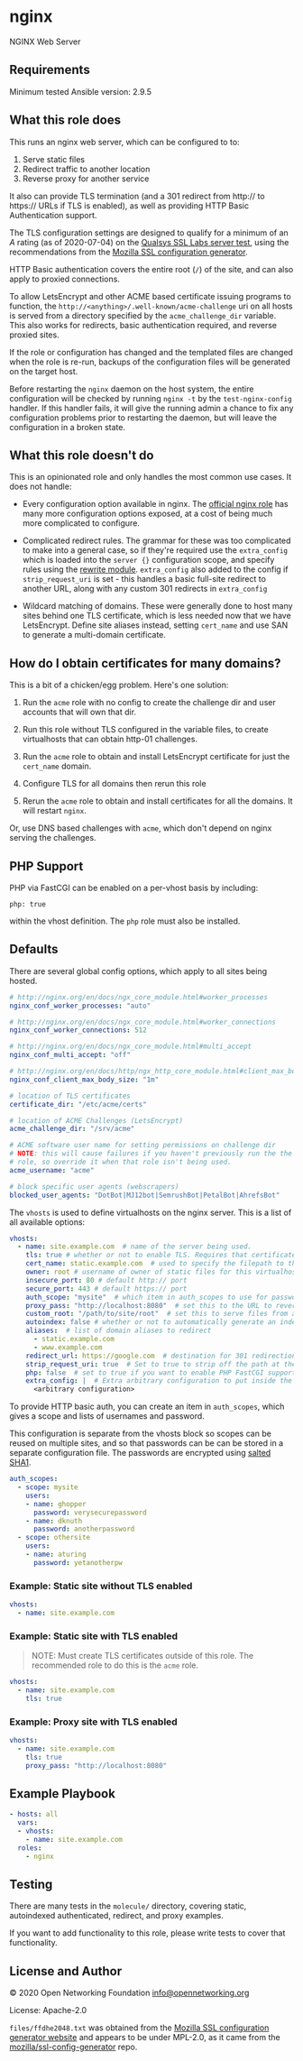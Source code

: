 # nginx

NGINX Web Server

## Requirements

Minimum tested Ansible version: 2.9.5

## What this role does

This runs an nginx web server, which can be configured to to:

1. Serve static files
2. Redirect traffic to another location
3. Reverse proxy for another service

It also can provide TLS termination (and a 301 redirect from http:// to
https:// URLs if TLS is enabled), as well as providing HTTP Basic
Authentication support.

The TLS configuration settings are designed to qualify for a minimum of an *A*
rating (as of 2020-07-04) on the [Qualsys SSL Labs server
test](https://www.ssllabs.com/), using the recommendations from the [Mozilla
SSL configuration generator](https://ssl-config.mozilla.org/).

HTTP Basic authentication covers the entire root (`/`) of the site, and can
also apply to proxied connections.

To allow LetsEncrypt and other ACME based certificate issuing programs to
function, the `http://<anything>/.well-known/acme-challenge` uri on all hosts
is served from a directory specified by the `acme_challenge_dir` variable. This
also works for redirects, basic authentication required, and reverse proxied
sites.

If the role or configuration has changed and the templated files are changed
when the role is re-run, backups of the configuration files will be generated
on the target host.

Before restarting the `nginx` daemon on the host system, the entire
configuration will be checked by running `nginx -t` by the `test-nginx-config`
handler. If this handler fails, it will give the running admin a chance to fix
any configuration problems prior to restarting the daemon, but will leave the
configuration in a broken state.

## What this role doesn't do

This is an opinionated role and only handles the most common use cases. It does
not handle:

- Every configuration option available in nginx. The [official nginx
  role](https://github.com/nginxinc/ansible-role-nginx) has many more
  configuration options exposed, at a cost of being much more complicated to
  configure.

- Complicated redirect rules. The grammar for these was too complicated to make
  into a general case, so if they're required use the `extra_config` which is
  loaded into the `server {}` configuration scope, and specify rules using the
  [rewrite module](http://nginx.org/en/docs/http/ngx_http_rewrite_module.html).
  `extra_config` also added to the config if `strip_request_uri` is set - this
  handles a basic full-site redirect to another URL, along with any custom 301
  redirects in `extra_config`

- Wildcard matching of domains. These were generally done to host many sites
  behind one TLS certificate, which is less needed now that we have
  LetsEncrypt.  Define site aliases instead, setting `cert_name` and use SAN to
  generate a multi-domain certificate.

## How do I obtain certificates for many domains?

This is a bit of a chicken/egg problem. Here's one solution:

1. Run the `acme` role with no config to create the challenge dir and user
   accounts that will own that dir.

2. Run this role without TLS configured in the variable files, to create
   virtualhosts that can obtain http-01 challenges.

3. Run the `acme` role to obtain and install LetsEncrypt certificate for just
   the `cert_name` domain.

4. Configure TLS for all domains then rerun this role

5. Rerun the `acme` role to obtain and install certificates for all the
   domains. It will restart `nginx`.

Or, use DNS based challenges with `acme`, which don't depend on nginx serving
the challenges.

## PHP Support

PHP via FastCGI can be enabled on a per-vhost basis by including:

    php: true

within the vhost definition. The `php` role must also be installed.

## Defaults

There are several global config options, which apply to all sites being hosted.

``` yaml
# http://nginx.org/en/docs/ngx_core_module.html#worker_processes
nginx_conf_worker_processes: "auto"

# http://nginx.org/en/docs/ngx_core_module.html#worker_connections
nginx_conf_worker_connections: 512

# http://nginx.org/en/docs/ngx_core_module.html#multi_accept
nginx_conf_multi_accept: "off"

# http://nginx.org/en/docs/http/ngx_http_core_module.html#client_max_body_size
nginx_conf_client_max_body_size: "1m"

# location of TLS certificates
certificate_dir: "/etc/acme/certs"

# location of ACME Challenges (LetsEncrypt)
acme_challenge_dir: "/srv/acme"

# ACME software user name for setting permissions on challenge dir
# NOTE: this will cause failures if you haven't previously run the the acme
# role, so override it when that role isn't being used.
acme_username: "acme"

# block specific user agents (webscrapers)
blocked_user_agents: "DotBot|MJ12bot|SemrushBot|PetalBot|AhrefsBot"
```

The `vhosts` is used to define virtualhosts on the nginx server. This is a list
of all available options:

``` yaml
vhosts:
  - name: site.example.com  # name of the server being used.
    tls: true # whether or not to enable TLS. Requires that certificates be created.
    cert_name: static.example.com  # used to specify the filepath to the TLS certificate, if a multi-domain SAN cert is used. Default is to use the `name` value
    owner: root # username of owner of static files for this virtualhost, used to delegate the ability to update a static site.
    insecure_port: 80 # default http:// port
    secure_port: 443 # default https:// port
    auth_scope: "mysite"  # which item in auth_scopes to use for passwords. Setting this enables HTTP Basic Auth.
    proxy_pass: "http://localhost:8080"  # set this to the URL to reverse proxy traffic to another service
    custom_root: "/path/to/site/root"  # set this to serve files from a nonstandard (not /srv/sites/<url>) location
    autoindex: false # whether or not to automatically generate an index in directories that lack an index.html file
    aliases:  # list of domain aliases to redirect
      - static.example.com
      - www.example.com
    redirect_url: https://google.com  # destination for 301 redirection of the aliases
    strip_request_uri: true  # Set to true to strip off the path at the end of the URI when redirecting
    php: false  # set to true if you want to enable PHP FastCGI support. Must install php role
    extra_config: |  # Extra arbitrary configuration to put inside the server {} block
      <arbitrary configuration>
```

To provide HTTP basic auth, you can create an item in `auth_scopes`, which
gives a scope and lists of usernames and password.

This configuration is separate from the vhosts block so scopes can be reused on
multiple sites, and so that passwords can be can be stored in a separate
configuration file.  The passwords are encrypted using [salted
SHA1](http://nginx.org/en/docs/http/ngx_http_auth_basic_module.html#auth_basic_user_file).

``` yaml
auth_scopes:
  - scope: mysite
    users:
    - name: ghopper
      password: verysecurepassword
    - name: dknuth
      password: anotherpassword
  - scope: othersite
    users:
    - name: aturing
      password: yetanotherpw
```

### Example: Static site without TLS enabled

``` yaml
vhosts:
  - name: site.example.com
```

### Example: Static site with TLS enabled

> NOTE: Must create TLS certificates outside of this role. The recommended role
> to do this is the `acme` role.

``` yaml
vhosts:
  - name: site.example.com
    tls: true
```

### Example: Proxy site with TLS enabled

``` yaml
vhosts:
  - name: site.example.com
    tls: true
    proxy_pass: "http://localhost:8080"
```

## Example Playbook

```yaml
- hosts: all
  vars:
  - vhosts:
    - name: site.example.com
  roles:
    - nginx
```

## Testing

There are many tests in the `molecule/` directory, covering static, autoindexed
authenticated, redirect, and proxy examples.

If you want to add functionality to this role, please write tests to cover that
functionality.

## License and Author

© 2020 Open Networking Foundation <info@opennetworking.org>

License: Apache-2.0

`files/ffdhe2048.txt` was obtained from the [Mozilla SSL configuration
generator website](https://ssl-config.mozilla.org/) and appears to be under
MPL-2.0, as it came from the
[mozilla/ssl-config-generator](https://github.com/mozilla/ssl-config-generator/)
repo.
